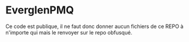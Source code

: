 # EverglenPMQ
Ce code est publique, il ne faut donc donner aucun fichiers de ce REPO à n'importe qui mais le renvoyer sur le repo obfusqué.
